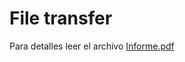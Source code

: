 # File transfer

Para detalles leer el archivo [Informe.pdf](https://github.com/SaFernandezC/File_Transfer-UDP/blob/main/Informe.pdf)

